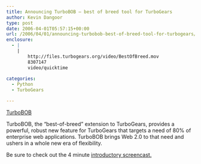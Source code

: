 ```yaml
---
title: Announcing TurboBOB – best of breed tool for TurboGears
author: Kevin Dangoor
type: post
date: 2006-04-01T05:57:15+00:00
url: /2006/04/01/announcing-turbobob-best-of-breed-tool-for-turbogears/
enclosure:
  - |
    |
        http://files.turbogears.org/video/BestOfBreed.mov
        8307147
        video/quicktime
        
categories:
  - Python
  - TurboGears

---
```

[TurboBOB][1]
  
TurboBOB, the &#8220;best-of-breed&#8221; extension to TurboGears, provides a powerful, robust new feature for TurboGears that targets a need of 80% of enterprise web applications. TurboBOB brings Web 2.0 to that need and ushers in a whole new era of flexibility.

Be sure to check out the 4 minute [introductory screencast.][2]

 [1]: http://www.turbogears.org/preview/turbobob.html
 [2]: http://files.turbogears.org/video/BestOfBreed.mov